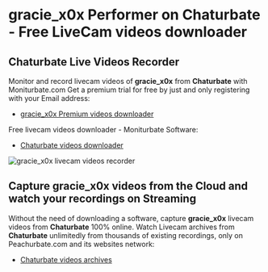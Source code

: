 # gracie_x0x Performer on Chaturbate - Free LiveCam videos downloader

## Chaturbate Live Videos Recorder

Monitor and record livecam videos of **gracie_x0x** from **Chaturbate** with Moniturbate.com
Get a premium trial for free by just and only registering with your Email address:
* [gracie_x0x Premium videos downloader](https://moniturbate.com/request-demo-licence-key.html)

Free livecam videos downloader - Moniturbate Software:
* [Chaturbate videos downloader](https://moniturbate.com/moniturbate-download-software.html)

![gracie_x0x livecam videos recorder](https://peachurnet.com/templates/moniturbate-software.png)


## Capture gracie_x0x videos from the Cloud and watch your recordings on Streaming

Without the need of downloading a software, capture **gracie_x0x** livecam videos from **Chaturbate** 100% online.
Watch Livecam archives from **Chaturbate** unlimitedly from thousands of existing recordings, only on Peachurbate.com and its websites network:
* [Chaturbate videos archives](https://peachurnet.com/)